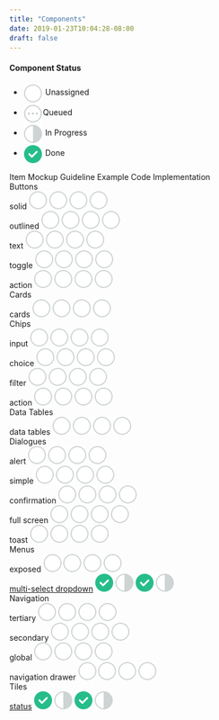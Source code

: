```yaml
---
title: "Components"
date: 2019-01-23T10:04:28-08:00
draft: false
---
```

<h4>Component Status</h4>
<div class="component-status-legend">
  <ul>
    <li><span><img src="svgs/cs-circle.svg" style="margin: 2px; display: inline; vertical-align: middle;"> Unassigned</span></li>
    <li><span><img src="svgs/cs-queue.svg" style="margin: 2px; display: inline; vertical-align: middle;">Queued</span></li>
    <li><span><img src="svgs/cs-progress.svg" style="margin: 2px; display: inline; vertical-align: middle;"> In Progress</span></li>
    <li><span><img src="svgs/cs-done.svg" style="margin: 2px; display: inline; vertical-align: middle;"> Done</span></li>
  </ul>
</div>
<div class="component-status-table">
  <div class="component-status-row-main-header">
    <span>Item</span>
    <span>Mockup</span>
    <span>Guideline</span>
    <span>Example Code</span>
    <span>Implementation</span>
  </div>
  <div class="component-status-row-section-header">
    <span>Buttons</span>
  </div>
  <div class="component-status-row">
    <span>solid</span>
    <img src="svgs/cs-circle.svg">
    <img src="svgs/cs-circle.svg">
    <img src="svgs/cs-circle.svg">
    <img src="svgs/cs-circle.svg">
  </div>
  <div class="component-status-row">
    <span>outlined</span>
    <img src="svgs/cs-circle.svg">
    <img src="svgs/cs-circle.svg">
    <img src="svgs/cs-circle.svg">
    <img src="svgs/cs-circle.svg">
  </div>
  <div class="component-status-row">
    <span>text</span>
    <img src="svgs/cs-circle.svg">
    <img src="svgs/cs-circle.svg">
    <img src="svgs/cs-circle.svg">
    <img src="svgs/cs-circle.svg">
  </div>
  <div class="component-status-row">
    <span>toggle</span>
    <img src="svgs/cs-circle.svg">
    <img src="svgs/cs-circle.svg">
    <img src="svgs/cs-circle.svg">
    <img src="svgs/cs-circle.svg">
  </div>
  <div class="component-status-row">
    <span>action</span>
    <img src="svgs/cs-circle.svg">
    <img src="svgs/cs-circle.svg">
    <img src="svgs/cs-circle.svg">
    <img src="svgs/cs-circle.svg">
  </div>
  <div class="component-status-row-section-header">
    <span>Cards</span>
  </div>
  <div class="component-status-row">
    <span>cards</span>
    <img src="svgs/cs-circle.svg">
    <img src="svgs/cs-circle.svg">
    <img src="svgs/cs-circle.svg">
    <img src="svgs/cs-circle.svg">
  </div>
  <div class="component-status-row-section-header">
    <span>Chips</span>
  </div>
  <div class="component-status-row">
    <span>input</span>
    <img src="svgs/cs-circle.svg">
    <img src="svgs/cs-circle.svg">
    <img src="svgs/cs-circle.svg">
    <img src="svgs/cs-circle.svg">
  </div>
  <div class="component-status-row">
    <span>choice</span>
    <img src="svgs/cs-circle.svg">
    <img src="svgs/cs-circle.svg">
    <img src="svgs/cs-circle.svg">
    <img src="svgs/cs-circle.svg">
  </div>
  <div class="component-status-row">
    <span>filter</span>
    <img src="svgs/cs-circle.svg">
    <img src="svgs/cs-circle.svg">
    <img src="svgs/cs-circle.svg">
    <img src="svgs/cs-circle.svg">
  </div>
  <div class="component-status-row">
    <span>action</span>
    <img src="svgs/cs-circle.svg">
    <img src="svgs/cs-circle.svg">
    <img src="svgs/cs-circle.svg">
    <img src="svgs/cs-circle.svg">
  </div>
  <div class="component-status-row-section-header">
    <span>Data Tables</span>
  </div>
  <div class="component-status-row">
    <span>data tables</span>
    <img src="svgs/cs-circle.svg">
    <img src="svgs/cs-circle.svg">
    <img src="svgs/cs-circle.svg">
    <img src="svgs/cs-circle.svg">
  </div>
  <div class="component-status-row-section-header">
    <span>Dialogues</span>
  </div>
  <div class="component-status-row">
    <span>alert</span>
    <img src="svgs/cs-circle.svg">
    <img src="svgs/cs-circle.svg">
    <img src="svgs/cs-circle.svg">
    <img src="svgs/cs-circle.svg">
  </div>
  <div class="component-status-row">
    <span>simple</span>
    <img src="svgs/cs-circle.svg">
    <img src="svgs/cs-circle.svg">
    <img src="svgs/cs-circle.svg">
    <img src="svgs/cs-circle.svg">
  </div>
  <div class="component-status-row">
    <span>confirmation</span>
    <img src="svgs/cs-circle.svg">
    <img src="svgs/cs-circle.svg">
    <img src="svgs/cs-circle.svg">
    <img src="svgs/cs-circle.svg">
  </div>
  <div class="component-status-row">
    <span>full screen</span>
    <img src="svgs/cs-circle.svg">
    <img src="svgs/cs-circle.svg">
    <img src="svgs/cs-circle.svg">
    <img src="svgs/cs-circle.svg">
  </div>
  <div class="component-status-row">
    <span>toast</span>
    <img src="svgs/cs-circle.svg">
    <img src="svgs/cs-circle.svg">
    <img src="svgs/cs-circle.svg">
    <img src="svgs/cs-circle.svg">
  </div>
  <div class="component-status-row-section-header">
    <span>Menus</span>
  </div>
  <div class="component-status-row">
    <span>exposed</span>
    <img src="svgs/cs-circle.svg">
    <img src="svgs/cs-circle.svg">
    <img src="svgs/cs-circle.svg">
    <img src="svgs/cs-circle.svg">
  </div>
  <div class="component-status-row">
    <span><a href='{{< ref "/components/menus/multi_select_dropdown.md" >}}'>multi-select dropdown</a></span>
    <img src="svgs/cs-done.svg">
    <img src="svgs/cs-progress.svg">
    <img src="svgs/cs-done.svg">
    <img src="svgs/cs-progress.svg">
  </div>
  <div class="component-status-row-section-header">
    <span>Navigation</span>
  </div>
  <div class="component-status-row">
    <span>tertiary</span>
    <img src="svgs/cs-circle.svg">
    <img src="svgs/cs-circle.svg">
    <img src="svgs/cs-circle.svg">
    <img src="svgs/cs-circle.svg">
  </div>
  <div class="component-status-row">
    <span>secondary</span>
    <img src="svgs/cs-circle.svg">
    <img src="svgs/cs-circle.svg">
    <img src="svgs/cs-circle.svg">
    <img src="svgs/cs-circle.svg">
  </div>
  <div class="component-status-row">
    <span>global</span>
    <img src="svgs/cs-circle.svg">
    <img src="svgs/cs-circle.svg">
    <img src="svgs/cs-circle.svg">
    <img src="svgs/cs-circle.svg">
  </div>
  <div class="component-status-row">
    <span>navigation drawer</span>
    <img src="svgs/cs-circle.svg">
    <img src="svgs/cs-circle.svg">
    <img src="svgs/cs-circle.svg">
    <img src="svgs/cs-circle.svg">
  </div>
  <div class="component-status-row-section-header">
    <span>Tiles</span>
  </div>
  <div class="component-status-row">
    <span><a href='{{< ref "/components/tiles.md" >}}'>status</a></span>
    <img src="svgs/cs-done.svg">
    <img src="svgs/cs-progress.svg">
    <img src="svgs/cs-done.svg">
    <img src="svgs/cs-progress.svg">
  </div>
</div>
